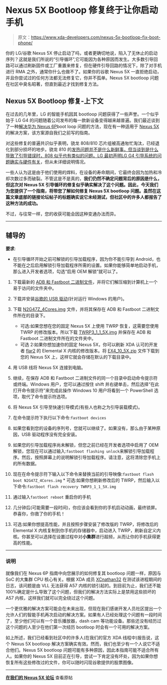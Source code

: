 # Nexus 5X Bootloop 修复终于让你启动手机

> 原文：<https://www.xda-developers.com/nexus-5x-bootloop-fix-boot-phone/>

你的 LG/谷歌 Nexus 5X 停止启动了吗，或者更确切地说，陷入了无休止的启动序列？这就是我们所说的“引导循环”,它可能因为各种原因而发生。大多数引导回路可以通过刷新固件或工厂重置来修复，但在硬件引导回路的情况下，除了对手机进行 RMA 之外，通常你什么也做不了。如果你的谷歌 Nexus 5X 一直拒绝启动，并且你尝试过的任何方法都无法修复它，你并不孤单。Nexus 5X bootloop 问题在社区中臭名昭著，但直到最近才找到修复方法。

## Nexus 5X Bootloop 修复-上下文

在过去的几年里，LG 的智能手机因其 bootloop 问题获得了一些声誉。一个似乎始于 LG G4 的问题随着公司发布的每一款新设备变得越来越普遍。我们最近谈到了一种[解决华为 Nexus 6P](https://www.xda-developers.com/nexus-6p-bootloop-fix/)boot loop 问题的方法，现在有一种适用于 [Nexus 5X](https://forum.xda-developers.com/nexus-5x/) 的解决方案，该方案源自我们之前写的指南。

对这些修复的普遍共识似乎表明，骁龙 808/810 芯片组被高通匆忙淘汰，已经退化到部分损坏的地步。骁龙 810 的[发热问题并不是什么新鲜事，但当谈到是什么导致了引导错误时，808 似乎也有类似的问题。LG 最初声明](https://www.xda-developers.com/opinion-the-810-held-back-a-generation-with-deliberate-apologism-damage-control/)[LG G4 引导系统的问题确实与硬件有关](https://www.xda-developers.com/xda-external-link/lg-admits-g4-bootloop-problem-is-a-hardware-fault-will-repair-affected-devices/)，但从未详细说明情况。

一些人认为这是由于他们使用的焊料，在设备的寿命期间，它最终会因为加热和冷却次数过多而破裂。不管这是不是真的，**我们仍然不确定问题背后的原因是什么，但这次对 Nexus 5X 引导循环的修复似乎确实解决了这个问题。因此，今天我们为您提供了一个指南，将带您了解如何修复 Nexus 5X bootloop 问题。虽然在这篇文章底部的链接论坛帖子的标题确实说它未经测试，但社区中的许多人都报告了这种方法的成功。**

不过，与往常一样，您的收获可能会因这种变通办法而异。

* * *

## 辅导的

**要求**:

*   在引导循环开始之前可解锁的引导加载程序，因为你不能引导到 Android，也不能在之后启用解锁引导加载程序所需的设置。如果你能够简单地启动手机，那么进入开发者选项，勾选“启用 OEM 解锁”就可以了。

1.  下载最新的 [ADB 和 Fastboot 二进制文件](https://www.xda-developers.com/google-releases-separate-adb-and-fastboot-binary-downloads/)，并将它们解压缩到计算机上一个易于访问的文件夹中。
2.  下载并安装[谷歌的 USB 驱动](https://developer.android.com/studio/run/win-usb.html)(针对运行 Windows 的用户)。
3.  下载 [N2G47Z_4Cores.img](https://www.dropbox.com/s/tm7qt98r6d7q2a6/N2G47Z_4Cores.img?dl=0) 文件，并将其保存在 ADB 和 Fastboot 二进制文件所在的目录下。
    *   可选:如果您想在您的固定 Nexus 5X 上使用 TWRP 恢复，这需要您使用 TWRP 的修改版本。所以下载 [TWRP3_1_1_5X.img](https://www.dropbox.com/s/levla3p5npe24pw/TWRP3_1_1_5X.img?dl=0) 并保存在 ADB 和 Fastboot 二进制文件所在的文件夹中。
    *   可选 2:如果你想加速你的固定 Nexus 5X，你可以刷新 XDA 认可的开发者 [flar2](https://forum.xda-developers.com/member.php?u=4684315) 的 Elemental X 内核的修改版本。将 [EX4_10_5X.zip](https://www.dropbox.com/s/172ey8346e5du6l/EX4_10_5X.zip?dl=0) 文件下载到您的 Nexus 5X 上，这样它就会存储在默认的下载目录中。

4.  用 USB 线将 Nexus 5X 连接到电脑。
5.  继续，在保存 ADB 和 Fastboot 二进制文件的同一个目录中启动命令提示符或终端。Windows 用户，您可以通过按住 shift 并右键单击，然后选择“在此打开命令提示符”来完成此操作 Windows 10 用户将看到一个 PowerShell 选项，取代了命令提示符选项。
6.  将 Nexus 5X 引导至快速引导模式(有些人也称之为引导装载模式)。
7.  在命令提示符下执行以下命令:`fastboot devices`
8.  如果您看到您的设备的序列号，您就可以继续了。如果没有，那么由于某种原因，USB 驱动程序没有完全安装。
9.  如果您的引导加载程序尚未解锁，但您之前已经在开发者选项中启用了 OEM 解锁，您现在可以通过输入:`fastboot flashing unlock`来解锁引导加载程序。然后，按照屏幕上的说明解锁引导加载程序。请注意，这将清除您手机上的所有数据。
10.  现在在命令提示符下输入以下命令来替换当前的引导映像:`fastboot flash boot N2G47Z_4Cores.img`
    *   可选:如果你想刷新修改后的 TWRP，然后输入以下命令:`fastboot flash recovery TWRP3_1_1_5X.img`

11.  通过输入`fastboot reboot` 重启你的手机
12.  几分钟后(可能需要一段时间)，你应该会看到你的手机启动动画，最终锁屏。恭喜你，你救了你的手机！
13.  可选:如果你想提高性能，并且按照步骤安装了修改版的 TWRP，将修改后的 Elemental X 内核复制到你手机的存储器中，启动进入 TWRP，刷新自定义内核。你甚至可以选择在设置过程中对**小集群**进行超频，从而让你的手机获得更高的性能。

* * *

### 说明

就像我们在 Nexus 6P 指南中向您展示的如何修复其 bootloop 问题一样，原因与 SoC 的大集群 CPU 核心有关。根据 XDA 成员 [XCnathan32](https://forum.xda-developers.com/member.php?u=5288606) 在测试该进程期间的日志，该问题是由 VLL 无法获得 A57 内核的锁引起的。到目前为止，我们还不能 100%确定是什么导致了这个问题，但我们的解决方法实际上是禁用这些损坏的 A57 内核，这样我们就可以完全绕过这个问题。

一个更优雅的解决方案可能会在未来出现，但现在我们感谢开发人员社区提出一个允许人们的智能手机再次启动的解决方案。如果有人已经处理这个问题有一段时间了，至少他们可以有一个音乐播放器，dash cam 等功能设备。那些还没有经历过这个问题的人至少在他们第一次经历 bootloop 时会有一个可用的解决方案。

如上所述，我们已经看到社区中的许多人(在我们的官方 XDA 线程中)报告说，这个 Nexus 5X bootloop 解决方案确实有效。然而，我们也至少有一个人说它不适合他们。Nexus 5X bootloop 问题可能有多种原因，因此本指南可能不适合所有人。如果你的 Nexus 5X 目前正在引导，尝试一下肯定没有坏处，因为如果你想恢复所有这些修改过的文件，你可以随时闪现谷歌提供的股票图像。

* * *

[**在我们的 Nexus 5X 论坛**](https://forum.xda-developers.com/nexus-5x/general/untested-nexus-5x-bootloop-death-fix-t3641199) 查看原帖